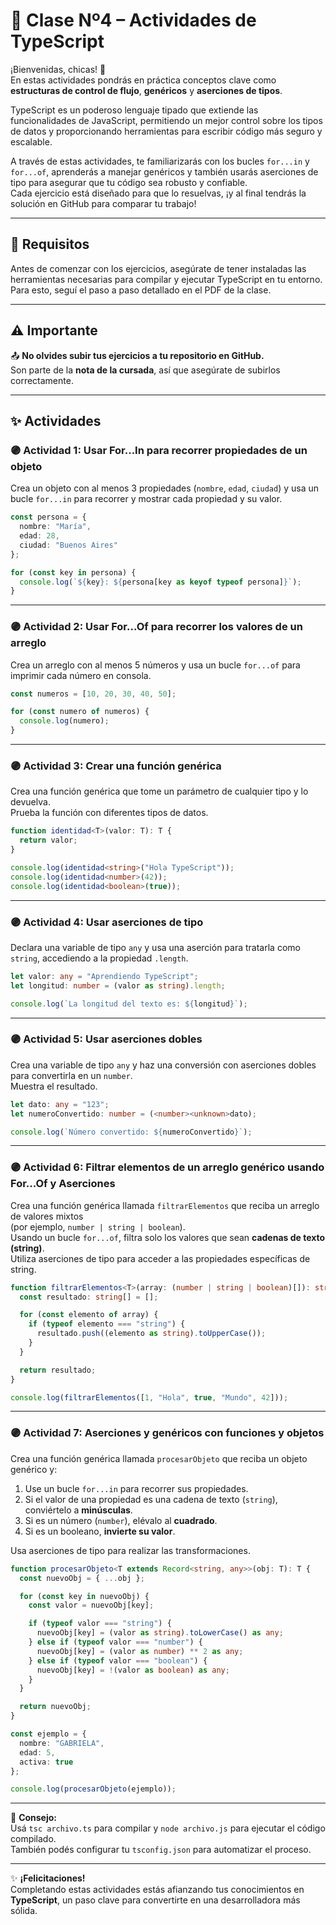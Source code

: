 # 🧩 Clase Nº4 – Actividades de TypeScript

¡Bienvenidas, chicas! 💜  
En estas actividades pondrás en práctica conceptos clave como **estructuras de control de flujo**, **genéricos** y **aserciones de tipos**.  

TypeScript es un poderoso lenguaje tipado que extiende las funcionalidades de JavaScript, permitiendo un mejor control sobre los tipos de datos y proporcionando herramientas para escribir código más seguro y escalable.

A través de estas actividades, te familiarizarás con los bucles `for...in` y `for...of`, aprenderás a manejar genéricos y también usarás aserciones de tipo para asegurar que tu código sea robusto y confiable.  
Cada ejercicio está diseñado para que lo resuelvas, ¡y al final tendrás la solución en GitHub para comparar tu trabajo!

---

## 🧰 Requisitos

Antes de comenzar con los ejercicios, asegúrate de tener instaladas las herramientas necesarias para compilar y ejecutar TypeScript en tu entorno.  
Para esto, seguí el paso a paso detallado en el PDF de la clase.

---

## ⚠️ Importante

📤 **No olvides subir tus ejercicios a tu repositorio en GitHub.**  
Son parte de la **nota de la cursada**, así que asegúrate de subirlos correctamente.

---

## ✨ Actividades

### 🟣 Actividad 1: Usar For...In para recorrer propiedades de un objeto

Crea un objeto con al menos 3 propiedades (`nombre`, `edad`, `ciudad`) y usa un bucle `for...in` para recorrer y mostrar cada propiedad y su valor.

```typescript
const persona = {
  nombre: "María",
  edad: 28,
  ciudad: "Buenos Aires"
};

for (const key in persona) {
  console.log(`${key}: ${persona[key as keyof typeof persona]}`);
}
```

---

### 🟣 Actividad 2: Usar For...Of para recorrer los valores de un arreglo

Crea un arreglo con al menos 5 números y usa un bucle `for...of` para imprimir cada número en consola.

```typescript
const numeros = [10, 20, 30, 40, 50];

for (const numero of numeros) {
  console.log(numero);
}
```

---

### 🟣 Actividad 3: Crear una función genérica

Crea una función genérica que tome un parámetro de cualquier tipo y lo devuelva.  
Prueba la función con diferentes tipos de datos.

```typescript
function identidad<T>(valor: T): T {
  return valor;
}

console.log(identidad<string>("Hola TypeScript"));
console.log(identidad<number>(42));
console.log(identidad<boolean>(true));
```

---

### 🟣 Actividad 4: Usar aserciones de tipo

Declara una variable de tipo `any` y usa una aserción para tratarla como `string`, accediendo a la propiedad `.length`.

```typescript
let valor: any = "Aprendiendo TypeScript";
let longitud: number = (valor as string).length;

console.log(`La longitud del texto es: ${longitud}`);
```

---

### 🟣 Actividad 5: Usar aserciones dobles

Crea una variable de tipo `any` y haz una conversión con aserciones dobles para convertirla en un `number`.  
Muestra el resultado.

```typescript
let dato: any = "123";
let numeroConvertido: number = (<number><unknown>dato);

console.log(`Número convertido: ${numeroConvertido}`);
```

---

### 🟣 Actividad 6: Filtrar elementos de un arreglo genérico usando For...Of y Aserciones

Crea una función genérica llamada `filtrarElementos` que reciba un arreglo de valores mixtos  
(por ejemplo, `number | string | boolean`).  
Usando un bucle `for...of`, filtra solo los valores que sean **cadenas de texto (string)**.  
Utiliza aserciones de tipo para acceder a las propiedades específicas de string.

```typescript
function filtrarElementos<T>(array: (number | string | boolean)[]): string[] {
  const resultado: string[] = [];

  for (const elemento of array) {
    if (typeof elemento === "string") {
      resultado.push((elemento as string).toUpperCase());
    }
  }

  return resultado;
}

console.log(filtrarElementos([1, "Hola", true, "Mundo", 42]));
```

---

### 🟣 Actividad 7: Aserciones y genéricos con funciones y objetos

Crea una función genérica llamada `procesarObjeto` que reciba un objeto genérico y:

1. Use un bucle `for...in` para recorrer sus propiedades.  
2. Si el valor de una propiedad es una cadena de texto (`string`), conviértelo a **minúsculas**.  
3. Si es un número (`number`), elévalo al **cuadrado**.  
4. Si es un booleano, **invierte su valor**.  

Usa aserciones de tipo para realizar las transformaciones.

```typescript
function procesarObjeto<T extends Record<string, any>>(obj: T): T {
  const nuevoObj = { ...obj };

  for (const key in nuevoObj) {
    const valor = nuevoObj[key];

    if (typeof valor === "string") {
      nuevoObj[key] = (valor as string).toLowerCase() as any;
    } else if (typeof valor === "number") {
      nuevoObj[key] = (valor as number) ** 2 as any;
    } else if (typeof valor === "boolean") {
      nuevoObj[key] = !(valor as boolean) as any;
    }
  }

  return nuevoObj;
}

const ejemplo = {
  nombre: "GABRIELA",
  edad: 5,
  activa: true
};

console.log(procesarObjeto(ejemplo));
```

---

📘 **Consejo:**  
Usá `tsc archivo.ts` para compilar y `node archivo.js` para ejecutar el código compilado.  
También podés configurar tu `tsconfig.json` para automatizar el proceso.

---

✨ **¡Felicitaciones!**  
Completando estas actividades estás afianzando tus conocimientos en **TypeScript**, un paso clave para convertirte en una desarrolladora más sólida.
